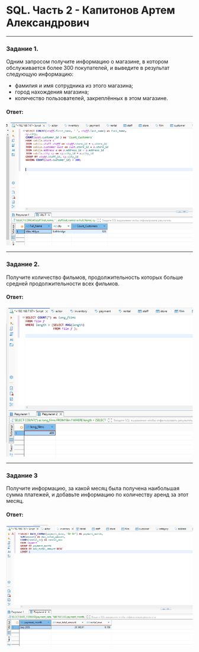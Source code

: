 # SQL. Часть 2 - Капитонов Артем Александрович





---

### Задание 1.  
Одним запросом получите информацию о магазине, в котором обслуживается более 300 покупателей, и выведите в результат следующую информацию:

- фамилия и имя сотрудника из этого магазина;  
- город нахождения магазина;  
- количество пользователей, закреплённых в этом магазине.  
#### Ответ: 
![L1_1](https://github.com/Artem-K16git/Homeworks/blob/main/SQL/SQL_part2/images/L1.png)  


 

---

### Задание 2.   
Получите количество фильмов, продолжительность которых больше средней продолжительности всех фильмов.
#### Ответ:  
![L2_1](https://github.com/Artem-K16git/Homeworks/blob/main/SQL/SQL_part2/images/L2.png)   


---


### Задание 3  
Получите информацию, за какой месяц была получена наибольшая сумма платежей, и добавьте информацию по количеству аренд за этот месяц. 
#### Ответ:  
![L3](https://github.com/Artem-K16git/Homeworks/blob/main/SQL/SQL_part2/images/L3.png) 




